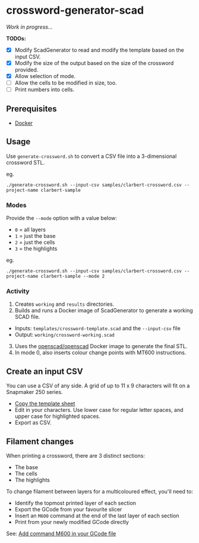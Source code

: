 # crossword-generator-scad

_Work in progress..._

**TODOs:**

- [x] Modify ScadGenerator to read and modify the template based on the input CSV.
- [x] Modify the size of the output based on the size of the crossword provided.
- [x] Allow selection of mode.
- [ ] Allow the cells to be modified in size, too.
- [ ] Print numbers into cells.

## Prerequisites

* [Docker](https://www.docker.com/products/docker-desktop/)

## Usage

Use `generate-crossword.sh` to convert a CSV file into a 3-dimensional crossword STL.

eg.

```shell
./generate-crossword.sh --input-csv samples/clarbert-crossword.csv --project-name clarbert-sample
```

### Modes

Provide the `--mode` option with a value below:

* `0` = all layers
* `1` = just the base
* `2` = just the cells
* `3` = the highlights

eg.

```shell
./generate-crossword.sh --input-csv samples/clarbert-crossword.csv --project-name clarbert-sample --mode 2
```

### Activity

1. Creates `working` and `results` directories.
2. Builds and runs a Docker image of ScadGenerator to generate a working SCAD file.
  * Inputs: `templates/crossword-template.scad` and the `--input-csv` file
  * Output: `working/crossword-working.scad`
3. Uses the [openscad/openscad](https://hub.docker.com/r/openscad/openscad) Docker image to generate the final STL.
4. In mode 0, also inserts colour change points with MT600 instructions.

## Create an input CSV

You can use a CSV of any side. A grid of up to 11 x 9 characters will fit on a Snapmaker 250 series.

* [Copy the template sheet](https://docs.google.com/spreadsheets/d/1V18dAKi18F9mF3wuK5d-L5pdg0llTGk-J9Tq7vYNg_I/copy)
* Edit in your characters. Use lower case for regular letter spaces, and upper case for highlighted spaces.
* Export as CSV.

## Filament changes

When printing a crossword, there are 3 distinct sections:

* The base
* The cells
* The highlights

To change filament between layers for a multicoloured effect, you'll need to:

* Identify the topmost printed layer of each section
* Export the GCode from your favourite slicer
* Insert an `M600` command at the end of the last layer of each section
* Print from your newly modified GCode directly

See: [Add command M600 in your GCode file](https://forum.snapmaker.com/t/add-command-m600-in-your-g-code-file/18242)
